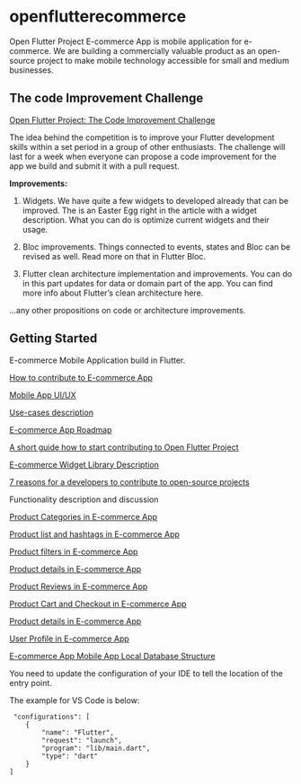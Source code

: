 # openflutterecommerce

Open Flutter Project E-commerce App is mobile application for e-commerce. We are building a commercially valuable product as an open-source project to make mobile technology accessible for small and medium businesses.

## The code Improvement Challenge

[Open Flutter Project: The Code Improvement Challenge](https://medium.com/@openflutterproject/open-flutter-project-the-code-improvement-challenge-ef04d9c6f716)

The idea behind the competition is to improve your Flutter development skills within a set period in a group of other enthusiasts. The challenge will last for a week when everyone can propose a code improvement for the app we build and submit it with a pull request.

**Improvements:**

1. Widgets. We have quite a few widgets to developed already that can be improved. The is an Easter Egg right in the article with a widget description. What you can do is optimize current widgets and their usage.

2. Bloc improvements. Things connected to events, states and Bloc can be revised as well. Read more on that in Flutter Bloc.

3. Flutter clean architecture implementation and improvements. You can do in this part updates for data or domain part of the app. You can find more info about Flutter’s clean architecture here.

...any other propositions on code or architecture improvements. 


## Getting Started

E-commerce Mobile Application build in Flutter.

[How to contribute to E-commerce App](https://medium.com/@openflutterproject/open-flutter-project-how-to-contribute-to-e-commerce-app-ab643996508f)

[Mobile App UI/UX](https://medium.com/@openflutterproject/open-flutter-project-e-commerce-app-fe97570a633)

[Use-cases description](https://medium.com/@openflutterproject/open-flutter-project-e-commerce-app-use-cases-and-features-6b7414a6e708)

[E-commerce App Roadmap](https://medium.com/@openflutterproject/open-flutter-project-e-commerce-app-development-roadmap-2473952aebc5)

[A short guide how to start contributing to Open Flutter Project](https://medium.com/@openflutterproject/open-flutter-project-developer-guidelines-4a4fa3fa289e)

[E-commerce Widget Library Description](https://medium.com/@openflutterproject/open-flutter-project-e-commerce-app-flutter-widgets-f63f3c33ac94)

[7 reasons for a developers to contribute to open-source projects](https://medium.com/@openflutterproject/7-reasons-for-a-developers-to-contribute-to-open-source-projects-94868870f5a1)

Functionality description and discussion

[Product Categories in E-commerce App](https://medium.com/@openflutterproject/open-flutter-project-product-categories-in-e-commerce-app-84d94117e30e)

[Product list and hashtags in E-commerce App](https://medium.com/@openflutterproject/open-flutter-project-product-list-and-hashtags-in-e-commerce-app-2c17dd339f31)

[Product filters in E-commerce App](https://medium.com/@openflutterproject/open-flutter-project-product-filters-in-e-commerce-app-ef62efcc019f)

[Product details in E-commerce App](https://medium.com/@openflutterproject/open-flutter-project-product-details-in-e-commerce-app-424b9a81fe37)

[Product Reviews in E-commerce App](https://medium.com/@openflutterproject/open-flutter-project-product-reviews-in-e-commerce-app-5feec27a560)

[Product Cart and Checkout in E-commerce App](https://medium.com/@openflutterproject/open-flutter-project-product-cart-and-checkout-in-e-commerce-app-4311dcebf7e2)

[Product details in E-commerce App](https://medium.com/@openflutterproject/open-flutter-project-product-details-in-e-commerce-app-424b9a81fe37)

[User Profile in E-commerce App](https://medium.com/@openflutterproject/open-flutter-project-user-profile-in-e-commerce-app-941b8c53a974)


[E-commerce App Mobile App Local Database Structure](https://medium.com/@openflutterproject/open-flutter-project-e-commerce-app-local-database-4744b61264c7)


You need to update the configuration of your IDE to tell the location of the entry point.

The example for VS Code is below:

     "configurations": [
        {
            "name": "Flutter",
            "request": "launch",
            "program": "lib/main.dart",
            "type": "dart"
        }
    ]
